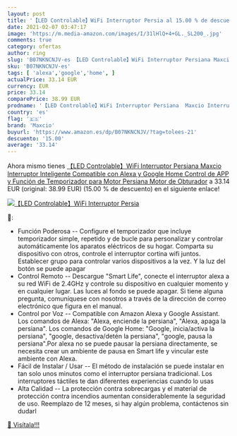 ```yaml
---
layout: post
title: '【LED Controlable】WiFi Interruptor Persia al 15.00 % de descuento'
date: 2021-02-07 03:47:17
image: 'https://m.media-amazon.com/images/I/31lHlQ+4+GL._SL200_.jpg'
comments: true
category: ofertas
author: ring
slug: 'B07NKNCNJV-es 【LED Controlable】WiFi Interruptor Persiana Maxcio...'
sku: 'B07NKNCNJV-es'
tags: [ 'alexa','google','home', ]
actualPrice: 33.14 EUR
currency: EUR
price: 33.14
comparePrice: 38.99 EUR
prodname: '【LED Controlable】WiFi Interruptor Persiana  Maxcio Interruptor Inteligente Compatible con Alexa y Google Home  Control de APP y Función de Temporizador  para Motor Persiana  Motor de Obturador'
country: 'es'
flag: '🇪🇸'
brand: 'Maxcio'
buyurl: 'https://www.amazon.es/dp/B07NKNCNJV/?tag=tolees-21'
descuento: '15.00'
average: '33.14'
---
```


Ahora mismo tienes [【LED Controlable】WiFi Interruptor Persiana  Maxcio Interruptor Inteligente Compatible con Alexa y Google Home  Control de APP y Función de Temporizador  para Motor Persiana  Motor de Obturador](https://www.amazon.es/dp/B07NKNCNJV/?tag=tolees-21) a 33.14 EUR (original: 38.99 EUR) (15.00 %  de descuento) en el siguiente enlace!

[![【LED Controlable】WiFi Interruptor Persia](https://m.media-amazon.com/images/I/31lHlQ+4+GL._SL200_.jpg)](https://www.amazon.es/dp/B07NKNCNJV/?tag=tolees-21)

🔎:

- Función Poderosa -- Configure el temporizador que incluye temporizador simple, repetido y de bucle para personalizar y controlar automáticamente los aparatos eléctricos de su hogar. Comparta su dispositivo con otros, controle el interruptor cortina wifi juntos. Establecer grupo para controlar varios dispositivos a la vez. Y la luz del botón se puede apagar
- Control Remoto -- Descargue "Smart Life", conecte el interruptor alexa a su red WiFi de 2.4GHz y controle su dispositivo en cualquier momento y en cualquier lugar. Las luces al fondo se puede apagar. Si tiene alguna pregunta, comuníquese con nosotros a través de la dirección de correo electrónico que figura en el manual.
- Control por Voz -- Compatible con Amazon Alexa y Google Assistant. Los comandos de Alexa: "Alexa, enciende la persiana", "Alexa, apaga la persiana". Los comandos de Google Home: "Google, inicia/activa la persiana", "google, desactiva/detén la persiana", "google, pausa la persiana".Por alexa no se puede pausar la persiana directamente, se necesita crear un ambiente de pausa en Smart life y vincular este ambiente con Alexa.
- Fácil de Instalar / Usar -- El método de instalación se puede instalar en tan solo unos minutos como el interruptor persiana tradicional. Los interruptores táctiles te dan diferentes experiencias cuando lo usas
- Alta Calidad -- La protección contra sobrecargas y el material de protección contra incendios aumentan considerablemente la seguridad de uso. Reemplazo de 12 meses, si hay algún problema, contáctenos sin dudarl

[🛒 Visítala!!!](https://www.amazon.es/dp/B07NKNCNJV/?tag=tolees-21)
